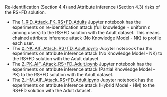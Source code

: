 Re-identification (Section 4.4) and Attribute inference (Section 4.3) risks of the RS+FD solution.

- The [1_RID_Attack_FK_RS+FD_Adults](https://github.com/hharcolezi/risks-ldp/blob/main/attack_RSpFD/1_RID_Attack_FK_RS%2BFD_Adults.ipynb) Jupyter notebook has the experiments on re-identification attack (full knowledge + uniform ϵ among users) to the RS+FD solution with the Adult dataset. This means chained attribute inference attack (No Knowledge Model - NK) to profile each user.
- The [2_NK_AIF_Attack_RS+FD_Adult.ipynb](https://github.com/hharcolezi/risks-ldp/blob/main/attack_RSpFD/2_NK_AIF_Attack_RS%2BFD_Adult.ipynb) Jupyter notebook has the experiments on attribute inference attack (No Knowledge Model - NK) to the RS+FD solution with the Adult dataset.
- The [2_PK_AIF_Attack_RS+FD_Adult.ipynb](https://github.com/hharcolezi/risks-ldp/blob/main/attack_RSpFD/2_PK_AIF_Attack_RS%2BFD_Adult.ipynb) Jupyter notebook has the experiments on attribute inference attack (Partial Knowledge Model - PK) to the RS+FD solution with the Adult dataset.
- The [2_HM_AIF_Attack_RS+FD_Adult.ipynb](https://github.com/hharcolezi/risks-ldp/blob/main/attack_RSpFD/2_HM_AIF_Attack_RS%2BFD_Adult.ipynb) Jupyter notebook has the experiments on attribute inference attack (Hybrid Model - HM) to the RS+FD solution with the Adult dataset.
